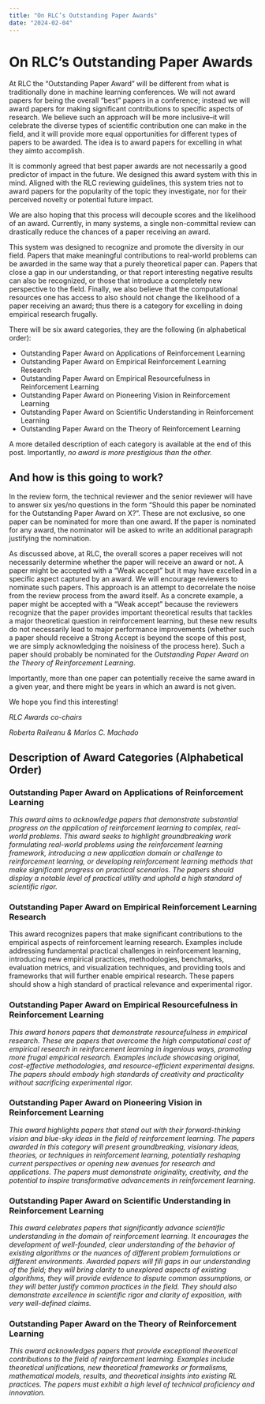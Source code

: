 ```yaml
---
title: "On RLC’s Outstanding Paper Awards"
date: "2024-02-04"
---
```


# On RLC’s Outstanding Paper Awards
 
At RLC the “Outstanding Paper Award” will be different from what is traditionally done in machine learning conferences. We will not award papers for being the overall “best” papers in a conference; instead we will award papers for making significant contributions to specific aspects of research. We believe such an approach will be more inclusive–it will celebrate the diverse types of scientific contribution one can make in the field, and it will provide more equal opportunities for different types of papers to be awarded. The idea is to award papers for excelling in what they aimto accomplish.

It is commonly agreed that best paper awards are not necessarily a good predictor of impact in the future. We designed this award system with this in mind. Aligned with the RLC reviewing guidelines, this system tries not to award papers for the popularity of the topic they investigate, nor for their perceived novelty or potential future impact. 

We are also hoping that this process will decouple scores and the likelihood of an award. Currently, in many systems, a single non-committal review can drastically reduce the chances of a paper receiving an award.

This system was designed to recognize and promote the diversity in our field. Papers that make meaningful contributions to real-world problems can be awarded in the same way that a purely theoretical paper can. Papers that close a gap in our understanding, or that report interesting negative results can also be recognized, or those that introduce a completely new perspective to the field. Finally, we also believe that the computational resources one has access to also should not change the likelihood of a paper receiving an award; thus there is a category for excelling in doing empirical research frugally. 

There will be six award categories, they are the following (in alphabetical order):

* Outstanding Paper Award on Applications of Reinforcement Learning
* Outstanding Paper Award on Empirical Reinforcement Learning Research 
* Outstanding Paper Award on Empirical Resourcefulness in Reinforcement Learning
* Outstanding Paper Award on Pioneering Vision in Reinforcement Learning
* Outstanding Paper Award on Scientific Understanding in Reinforcement Learning
* Outstanding Paper Award on the Theory of Reinforcement Learning

A more detailed description of each category is available at the end of this post. Importantly, *no award is more prestigious than the other.*

## And how is this going to work?

In the review form, the technical reviewer and the senior reviewer will have to answer six yes/no questions in the form “Should this paper be nominated for the Outstanding Paper Award on X?”. These are not exclusive, so one paper can be nominated for more than one award. If the paper is nominated for any award, the nominator will be asked to write an additional paragraph justifying the nomination. 

As discussed above, at RLC, the overall scores a paper receives will not necessarily determine whether the paper will receive an award or not. A paper might be accepted with a “Weak accept” but it may have excelled in a specific aspect captured by an award. We will encourage reviewers to nominate such papers. This approach is an attempt to decorrelate the noise from the review process from the award itself. As a concrete example, a paper might be accepted with a “Weak accept” because the reviewers recognize that the paper provides important theoretical results that tackles a major theoretical question in reinforcement learning, but these new results do not necessarily lead to major performance improvements (whether such a paper should receive a Strong Accept is beyond the scope of this post, we are simply acknowledging the noisiness of the process here). Such a paper should probably be nominated for the *Outstanding Paper Award on the Theory of Reinforcement Learning*. 

Importantly, more than one paper can potentially receive the same award in a given year, and there might be years in which an award is not given. 

We hope you find this interesting!

*RLC Awards co-chairs*

*Roberta Raileanu & Marlos C. Machado*


## Description of Award Categories (Alphabetical Order)

### Outstanding Paper Award on Applications of Reinforcement Learning
*This award aims to acknowledge papers that demonstrate substantial progress on the application of reinforcement learning to complex, real-world problems. This award seeks to highlight groundbreaking work formulating real-world problems using the reinforcement learning framework, introducing a new application domain or challenge to reinforcement learning, or developing reinforcement learning methods that make significant progress on practical scenarios.  The papers should display a notable level of practical utility and uphold a high standard of scientific rigor.*

### Outstanding Paper Award on Empirical Reinforcement Learning Research 
This award recognizes papers that make significant contributions to the empirical aspects of reinforcement learning research. Examples include addressing fundamental practical challenges in reinforcement learning, introducing new empirical practices, methodologies, benchmarks, evaluation metrics, and visualization techniques, and providing tools and frameworks that will further enable empirical research. These papers should show a high standard of practical relevance and experimental rigor.

### Outstanding Paper Award on Empirical Resourcefulness in Reinforcement Learning
*This award honors papers that demonstrate resourcefulness in empirical research. These are papers that overcome the high computational cost of empirical research in reinforcement learning in ingenious ways, promoting more frugal empirical research. Examples include showcasing original, cost-effective methodologies, and resource-efficient experimental designs. The papers should embody high standards of creativity and practicality without sacrificing experimental rigor.*

### Outstanding Paper Award on Pioneering Vision in Reinforcement Learning
*This award highlights papers that stand out with their forward-thinking vision and blue-sky ideas in the field of reinforcement learning. The papers awarded in this category will present groundbreaking, visionary ideas, theories, or techniques in reinforcement learning, potentially reshaping current perspectives or opening new avenues for research and applications. The papers must demonstrate originality, creativity, and the potential to inspire transformative advancements in reinforcement learning.*

### Outstanding Paper Award on Scientific Understanding in Reinforcement Learning
*This award celebrates papers that significantly advance scientific understanding in the domain of reinforcement learning. It encourages the development of well-founded, clear understanding of the behavior of existing algorithms or the nuances of different problem formulations or different environments. Awarded papers will fill gaps in our understanding of the field; they will bring clarity to unexplored aspects of existing algorithms, they will provide evidence to dispute common assumptions, or they will better justify common practices in the field. They should also demonstrate excellence in scientific rigor and clarity of exposition, with very well-defined claims.*

### Outstanding Paper Award on the Theory of Reinforcement Learning
*This award acknowledges papers that provide exceptional theoretical contributions to the field of reinforcement learning. Examples include theoretical unifications, new theoretical frameworks or formalisms, mathematical models, results, and theoretical insights into existing RL practices. The papers must exhibit a high level of technical proficiency and innovation.*

